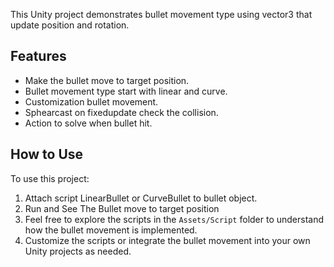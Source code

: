 This Unity project demonstrates bullet movement type using vector3 that update position and rotation.

## Features

- Make the bullet move to target position.
- Bullet movement type start with linear and curve.
- Customization bullet movement.
- Sphearcast on fixedupdate check the collision.
- Action to solve when bullet hit.

## How to Use

To use this project:

1. Attach script LinearBullet or CurveBullet to bullet object.
2. Run and See The Bullet move to target position
3. Feel free to explore the scripts in the `Assets/Script` folder to understand how the bullet movement is implemented.
4. Customize the scripts or integrate the bullet movement into your own Unity projects as needed.
